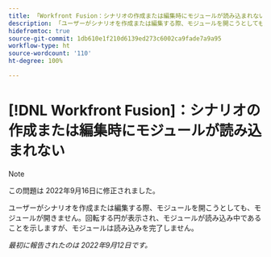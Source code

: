 ```yaml
---
title: 「Workfront Fusion：シナリオの作成または編集時にモジュールが読み込まれない」
description: 「ユーザーがシナリオを作成または編集する際、モジュールを開こうとしても、モジュールが開きません。回転する円が表示され、モジュールが読み込み中であることを示しますが、モジュールは読み込みを完了しません。」
hidefromtoc: true
source-git-commit: 1db610e1f210d6139ed273c6002ca9fade7a9a95
workflow-type: ht
source-wordcount: '110'
ht-degree: 100%

---
```



# [!DNL Workfront Fusion]：シナリオの作成または編集時にモジュールが読み込まれない

>[!NOTE]
>
>この問題は 2022年9月16日に修正されました。

ユーザーがシナリオを作成または編集する際、モジュールを開こうとしても、モジュールが開きません。回転する円が表示され、モジュールが読み込み中であることを示しますが、モジュールは読み込みを完了しません。

_最初に報告されたのは 2022年9月12日です。_

